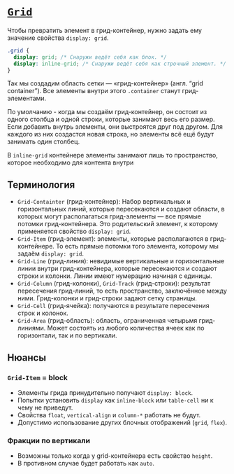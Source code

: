 # [`Grid`](../index.md)

Чтобы превратить элемент в грид-контейнер, нужно задать ему значение свойства `display: grid`.

```css
.grid {
  display: grid; /* Снаружи ведёт себя как блок. */
  display: inline-grid; /* Снаружи ведёт себя как строчный элемент. */
}
```

Так мы создадим область сетки — «грид-контейнер» (англ. “grid container”). Все элементы внутри этого `.container` станут грид-элементами.

По умолчанию - когда мы создаём грид-контейнер, он состоит из одного столбца и одной строки, которые занимают весь его размер. Если добавить внутрь элементы, они выстроятся друг под другом. Для каждого из них создастся новая строка, но элементы всё ещё будут занимать один столбец.

В `inline-grid` контейнере элементы занимают лишь то пространство, которое необходимо для контента внутри

## Терминология

- `Grid-Containter` (грид-контейнер): Набор вертикальных и горизонтальных линий, которые пересекаются и создают области, в которых могут располагаться грид-элементы — все прямые потомки грид-контейнера. Это родительский элемент, к которому применяется свойство `display: grid`.
- `Grid-Item` (грид-элемент): элементы, которые располагаются в грид-контейнере. То есть прямые потомки того элемента, которому мы задаём `display: grid`.
- `Grid-Line` (грид-линия): невидимые вертикальные и горизонтальные линии внутри грид-контейнера, которые пересекаются и создают строки и колонки. Линии имеют нумерацию начиная с единицы.
- `Grid-Column` (грид-колонки), `Grid-Track` (грид-строки): результат пересечения грид-линий, то есть пространство, заключённое между ними. Грид-колонки и грид-строки задают сетку страницы.
- `Grid-Cell` (грид-ячейка): получаются в результате пересечения строк и колонок.
- `Grid-Area` (грид-область): область, ограниченная четырьмя грид-линиями. Может состоять из любого количества ячеек как по горизонтали, так и по вертикали.

## Нюансы

### `Grid-Item` = block

- Элементы грида принудительно получают `display: block`.
- Попытки установить `display` как `inline-block` или `table-cell` ни к чему не приведут.
- Свойства `float`, `vertical-align` и `column-*` работать не будут.
- Допустимо использование других блочных отображений (`grid`, `flex`).

### Фракции по вертикали

- Возможны только когда у grid-контейнера есть свойство `height`.
- В противном случае будет работать как `auto`.
